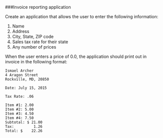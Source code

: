 ###Invoice reporting application

 Create an application that allows the user to enter the following information:
 1. Name
 2. Address
 3. City, State, ZIP code
 4. Sales tax rate for their state
 5. Any number of prices
 
When the user enters a price of 0.0, the application should print out in invoice in the following format:

```
Ismael Archer
4 Aragon Street
Rockville, MD, 20850

Date: July 15, 2015

Tax Rate: .06

Item #1: 2.00
Item #2: 5.00
Item #3: 4.50
Item #4: 7.50
Subtotal: $ 21.00
Tax:         1.26 
Total: $    22.26
```



